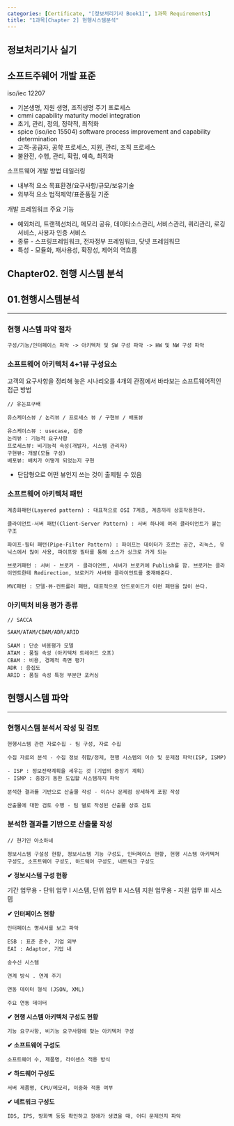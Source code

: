 ```yaml
---
categories: [Certificate, "[정보처리기사 Book1]", 1과목 Requirements]
title: "1과목[Chapter 2] 현행시스템분석"
---
```


## 정보처리기사 실기
## 소프트주웨어 개발 표준
iso/iec 12207
-   기본생명, 지원 생명, 조직생명 주기 프로세스
-   cmmi capability maturity model integration
  - 초기, 관리, 정의, 정략적, 최적화
-   spice (iso/iec 15504) software process improvement and capability determination
  - 고객-공급자, 공학 프로세스, 지원, 관리, 조직 프로세스
  - 불완전, 수행, 관리, 확립, 예측, 최적화

소프트웨어 개발 방법 테일러링
- 내부적 요소 목표환경/요구사항/규모/보유기술
- 외부적 요소 법적제약/표준품질 기준

개발 프레임워크 주요 기능
- 예외처리, 트랜젝선처리, 메모리 공유, 데이타소스관리, 서비스관리, 쿼리관리, 로깅서비스, 사용자 인증 서비스
- 종류 - 스프링프레임워크, 전자정부 프레임워크, 닷넷 프레임워므
- 특성 - 모듈화, 재사용성, 확장성, 제어의 역흐름

## Chapter02. 현행 시스템 분석

## 01.현행시스템분석

<hr>

### 현행 시스템 파악 절차

```
구성/기능/인터페이스 파악 -> 아키텍처 및 SW 구성 파악 -> HW 및 NW 구성 파악
```

### 소프트웨어 아키텍처 4+1뷰 구성요소

고객의 요구사항을 정리해 놓은 시나리오를 4개의 관점에서 바라보는 소프트웨어적인 접근 방법

```
// 유논프구배

유스케이스뷰 / 논리뷰 / 프로세스 뷰 / 구현뷰 / 배포뷰

유스케이스뷰 : usecase, 검증
논리뷰 : 기능적 요구사항
프로세스뷰: 비기능적 속성(개발자, 시스템 관리자)
구현뷰: 개발(모듈 구성)
배포뷰: 배치가 어떻게 되었는지 구현
```

- 단답형으로 어떤 뷰인지 쓰는 것이 출제될 수 있음

### 소프트웨어 아키텍처 패턴

```
계층화패턴(Layered pattern) : 대표적으로 OSI 7계층, 계층끼리 상호작용한다.

클라이언트-서버 패턴(Client-Server Pattern) : 서버 하나에 여러 클라이언트가 붙는 구조

파이프-필터 패턴(Pipe-Filter Pattern) : 파이프는 데이터가 흐르는 공간, 리눅스, 유닉스에서 많이 사용, 파이프랑 필터를 통해 소스가 싱크로 가게 되는

브로커패턴 : 서버 - 브로커 - 클라이언트, 서버가 브로커에 Publish를 함. 브로커는 클라이언트한테 Redirection, 브로커가 서버와 클라이언트를 중재해준다.

MVC패턴 : 모델-뷰-컨트롤러 패턴, 대표적으로 안드로이드가 이런 패턴을 많이 쓴다.
```

### 아키텍처 비용 평가 종류

```
// SACCA

SAAM/ATAM/CBAM/ADR/ARID

SAAM : 단순 비용평가 모델
ATAM : 품질 속성 (아키텍처 트레이드 오프)
CBAM : 비용, 경제적 측면 평가
ADR : 응집도
ARID : 품질 속성 특정 부분만 포커싱
```

## 현행시스템 파악

<hr>

### 현행시스템 분석서 작성 및 검토

```
현행시스템 관련 자료수집 - 팀 구성, 자료 수집

수집 자료의 분석 - 수집 정보 취합/정제, 현행 시스템의 이슈 및 문제점 파악(ISP, ISMP)

- ISP : 정보전략계획을 세우는 것 (기업의 중장기 계획)
- ISMP : 중장기 동한 도입할 시스템까지 파악

분석한 결과를 기반으로 산출물 작성 - 이슈나 문제점 상세하게 포함 작성

산출물에 대한 검토 수행 - 팀 별로 작성된 산출물 상호 검토
```

### 분석한 결과를 기반으로 산출물 작성

```
// 현기인 아소하네

정보시스템 구설성 현황, 정보시스템 기능 구성도, 인터페이스 현황, 현행 시스템 아키텍처 구성도, 소프트웨어 구성도, 하드웨어 구성도, 네트워크 구성도
```

**✔ 정보시스템 구성 현황**

기간 업무용 - 단위 업무 Ⅰ 시스템, 단위 업무 Ⅱ 시스템
지원 업무용 - 지원 업무 Ⅲ 시스템

**✔ 인터페이스 현황**

```
인터페이스 명세서를 보고 파악

ESB : 표준 준수, 기업 외부
EAI : Adaptor, 기업 내

송수신 시스템

연계 방식 . 연계 주기

연동 데이터 형식 (JSON, XML)

주요 연동 데이터
```

**✔ 현행 시스템 아키텍처 구성도 현황**

```
기능 요구사항, 비기능 요구사항에 맞는 아키텍처 구성
```

**✔ 소프트웨어 구성도**

```
소프트웨어 수, 제품명, 라이센스 적용 방식
```

**✔ 하드웨어 구성도**

```
서버 제품명, CPU/메모리, 이중화 적용 여부
```

**✔ 네트워크 구성도**

```
IDS, IPS, 방화벽 등등 확인하고 장애가 생겼을 때, 어디 문제인지 파악
```
